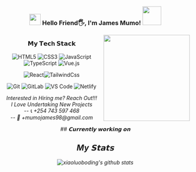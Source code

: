 
<h3 align="center">
<img src="https://emojis.slackmojis.com/emojis/images/1531849430/4246/blob-sunglasses.gif?1531849430" width="30"/> Hello Friend🖐, I'm James Mumo! <img src="https://media.giphy.com/media/12oufCB0MyZ1Go/giphy.gif" width="50">
</h3>


<div align="center">
<img align='right' src="https://media.giphy.com/media/M9gbBd9nbDrOTu1Mqx/giphy.gif" width="230">
<!-- <h2> I am Currently Freelancing <a href="#"><> From Home <> </h2> -->

<p align='left'>
<em>
<!-- </a><img src="https://media.giphy.com/media/WUlplcMpOCEmTGBtBW/giphy.gif" width="30">  -->

</div>
</em>
</p>

## 

<div align="center">
<h3>𝗠𝘆 𝗧𝗲𝗰h 𝗦𝘁𝗮𝗰𝗸 </h3>


![HTML5](https://img.shields.io/badge/-HTML5-%23E44D27?style=flat-square&logo=html5&logoColor=ffffff)
![CSS3](https://img.shields.io/badge/-CSS3-%231572B6?style=flat-square&logo=css3)
![JavaScript](https://img.shields.io/badge/-JavaScript-%23F7DF1C?style=flat-square&logo=javascript&logoColor=000000&labelColor=%23F7DF1C&color=%23FFCE5A)
![TypeScript](https://img.shields.io/badge/-TypeScript-007ACC?style=flat-square&logo=typescript&logoColor=white)
![Vue.js](https://img.shields.io/badge/-Vue.js-%232c3e50?style=flat-square&logo=vuedotjs)
<!-- ![Nuxt.js](https://img.shields.io/badge/-Nuxt.js-%23282C34?style=flat-square&logo=nuxtdotjs) -->
![React](https://img.shields.io/badge/-React-%23282C34?style=flat-square&logo=react)![TailwindCss](https://img.shields.io/badge/-TailwindCss-%231a202c?style=flat-square&logo=tailwind-css)



<!-- ![Less](https://img.shields.io/badge/-Less-%231d365d?style=flat-square&logo=less&logoColor=ffffff) -->
<!-- ![Sass](https://img.shields.io/badge/-Sass-%23CC6699?style=flat-square&logo=sass&logoColor=ffffff) -->
<!-- ![Stylus](https://img.shields.io/badge/-Stylus-%23333333?style=flat-square&logo=stylus) -->
<!-- ![Windicss](https://img.shields.io/badge/-WindiCss-%23000000?style=flat-square&logo=tailwind-css&&logoColor=48B0F1) -->

<!-- ![Webpack](https://img.shields.io/badge/-Webpack-%232C3A42?style=flat-square&logo=webpack)
![Rollup](https://img.shields.io/badge/-Rollup-%23EC4A3F?style=flat-square&logo=rollupdotjs&logoColor=ffffff)
![Vite](https://img.shields.io/badge/-Vite-%23646CFF?style=flat-square&logo=vite&logoColor=ffffff)
![ESlint](https://img.shields.io/badge/-ESLint-%234B32C3?style=flat-square&logo=eslint) -->
![Git](https://img.shields.io/badge/-Git-%23F05032?style=flat-square&logo=git&logoColor=%23ffffff)
![GitLab](https://img.shields.io/badge/-GitLab-FCA121?style=flat-square&logo=gitlab)
![VS Code](https://img.shields.io/badge/-VSCode-%23007ACC?style=flat-square&logo=visual-studio-code)
![Netlify](https://img.shields.io/badge/-Netlify-%2300C7B7?style=flat-square&logo=netlify&logoColor=ffffff)
<!-- ![Vercel](https://img.shields.io/badge/-Vercel-%23ffffff?style=flat-square&logo=vercel&logoColor=000000) -->

<div align="center">
<!-- <img src="https://media.giphy.com/media/WUlplcMpOCEmTGBtBW/giphy.gif" width="30"> -->
<p>
<em>Interested in Hiring me? Reach Out!!! 
<br/>I Love Undertaking New Projects
 <br/> -- 📞 +254 743 597 468
<br/> -- 💌 +mumojames98@gmail.com
<!-- [![Twitter Follow](https://img.shields.io/twitter/follow/misteranmol?label=Follow)](https://twitter.com/intent/follow?screen_name=misteranmol)
[![Linkedin: anmol](https://img.shields.io/badge/-anmol-blue?style=flat-square&logo=Linkedin&logoColor=white&link=https://www.linkedin.com/in/anmol-p-singh/)](https://www.linkedin.com/in/anmol098/)
![GitHub followers](https://img.shields.io/github/followers/anmol098?label=Follow&style=social)
[![website](https://img.shields.io/badge/Website-46a2f1.svg?&style=flat-square&logo=Google-Chrome&logoColor=white&link=https://anmolsingh.me/)](https://anmolsingh.me/)
![](https://visitor-badge.glitch.me/badge?page_id=anmol098.anmol098)
![Waka Readme](https://github.com/anmol098/anmol098/workflows/Waka%20Readme/badge.svg) -->
<!-- <img src="https://media.giphy.com/media/WUlplcMpOCEmTGBtBW/giphy.gif" width="30">  -->
</div>

</div>


<div align="center">
## 𝗖𝘂𝗿𝗿𝗲𝗻𝘁𝗹𝘆 𝘄𝗼𝗿𝗸𝗶𝗻𝗴 𝗼𝗻

<!-- - [bookmark.style](https://bookmark.style) - 🪄 Turn any link into a stylish visual web bookmark, one-click to copy the beautiful web bookmark image.
- [tech-stack.tools](https://tech-stack.tools) - 🗡️ Discover our curated list of creative tools to supercharge your next project.
- [onetab.group](https://onetab.group) - 🔌 A Chrome extension in my sponsorware repos, like `one-tab`, but support restores `Tab Group` and more features. 
- `fancy-qrcode` - Fancy QRCode generator for Web. -->

## My 𝗦𝘁𝗮𝘁𝘀




</div>

<div align="center">

![xiaoluoboding's github stats](https://github-readme-stats.vercel.app/api?username=james-mumo&show_icons=true&theme=dracula)

</div>


